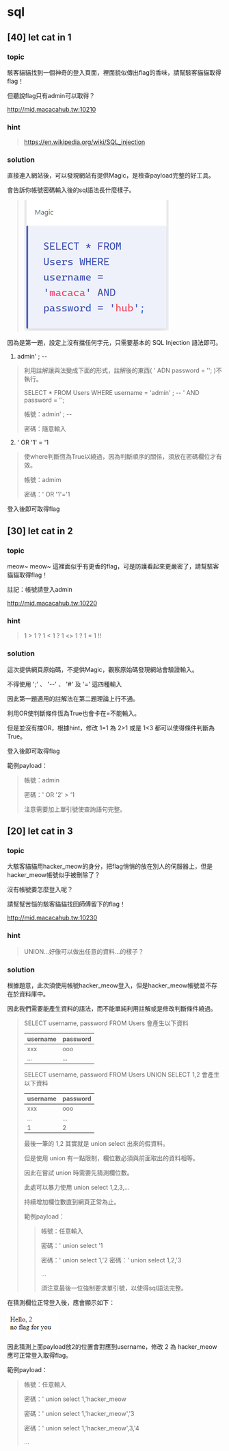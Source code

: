 # sql

## [40] let cat in 1
### **topic**
駭客貓貓找到一個神奇的登入頁面，裡面貌似傳出flag的香味，請幫駭客貓貓取得flag！

但聽說flag只有admin可以取得？

http://mid.macacahub.tw:10210

### **hint**
> https://en.wikipedia.org/wiki/SQL_injection

### **solution**
直接連入網站後，可以發現網站有提供Magic，是檢查payload完整的好工具。

會告訴你帳號密碼輸入後的sql語法長什麼樣子。

> ![](../img/sql1_magic.png)

因為是第一題，設定上沒有擋任何字元，只需要基本的 SQL Injection 語法即可。
1. admin' ; -- 
> 利用註解讓與法變成下面的形式，註解後的東西( ' ADN password = ''; )不執行。
> 
> SELECT * FROM Users WHERE username = 'admin' ; -- ' AND password = '';
> 
> 帳號：admin' ; -- 
> 
> 密碼：隨意輸入

2. ' OR '1' = '1
> 使where判斷恆為True以繞過，因為判斷順序的關係，須放在密碼欄位才有效。
> 
> 帳號：admim
> 
> 密碼：' OR '1'='1

登入後即可取得flag

## [30] let cat in 2
### **topic**
meow~ meow~ 這裡面似乎有更香的flag，可是防護看起來更嚴密了，請幫駭客貓貓取得flag！

註記：帳號請登入admin

http://mid.macacahub.tw:10220

### **hint**
>1 > 1 ?
1 < 1 ?
1 <> 1 ?
1 = 1 !!

### **solution**
這次提供網頁原始碼，不提供Magic，觀察原始碼發現網站會驗證輸入。

不得使用 ';' 、 '--' 、 '#' 及 '=' 這四種輸入

因此第一題適用的註解法在第二題理論上行不通。

利用OR使判斷條件恆為True也會卡在=不能輸入。

但是並沒有擋OR，根據hint，修改 1=1 為 2>1 或是 1<3 都可以使得條件判斷為 True。

登入後即可取得flag

範例payload：
>帳號：admin
>
>密碼：' OR '2' > '1
>
>注意需要加上單引號使查詢語句完整。

## [20] let cat in 3
### **topic**
大駭客貓貓用hacker_meow的身分，把flag悄悄的放在別人的伺服器上，但是hacker_meow帳號似乎被刪除了？

沒有帳號要怎麼登入呢？

請幫幫苦惱的駭客貓貓找回師傅留下的flag！

http://mid.macacahub.tw:10230

### **hint**
> UNION...好像可以做出任意的資料...的樣子？

### **solution**
根據題意，此次須使用帳號hacker_meow登入，但是hacker_meow帳號並不存在於資料庫中。

因此我們需要能產生資料的語法，而不能單純利用註解或是修改判斷條件繞過。

> SELECT username, password FROM Users 會產生以下資料
> 
> | username | password |
> | ------------- | ------------- |
> | xxx | ooo |
> | ... | ... |
>
> SELECT username, password FROM Users UNION SELECT 1,2 會產生以下資料
> 
> | username | password |
> | ------------- | ------------- |
> | xxx | ooo |
> | ... | ... |
> | 1 | 2 |
>
> 最後一筆的 1,2 其實就是 union select 出來的假資料。
> 
> 但是使用 union 有一點限制，欄位數必須與前面取出的資料相等。
> 
> 因此在嘗試 union 時需要先猜測欄位數。
> 
> 此處可以暴力使用 union select 1,2,3,...
> 
> 持續增加欄位數直到網頁正常為止。
> 
> 範例payload：
> 
> > 帳號：任意輸入
> > 
> > 密碼：' union select '1
> > 
> > 密碼：' union select 1,'2
> > 密碼：' union select 1,2,'3
> > 
> > ...
> > 
> > 須注意最後一位強制要求單引號，以使得sql語法完整。

在猜測欄位正常登入後，應會顯示如下：

![](../img/sql3_union_login.png)

因此猜測上面payload放2的位置會對應到username，修改 2 為 hacker_meow 應可正常登入取得flag。

範例payload：
> 帳號：任意輸入
> 
> 密碼：' union select 1,'hacker_meow
> 
> 密碼：' union select 1,'hacker_meow','3
> 
> 密碼：' union select 1,'hacker_meow',3,'4
> 
> ...
